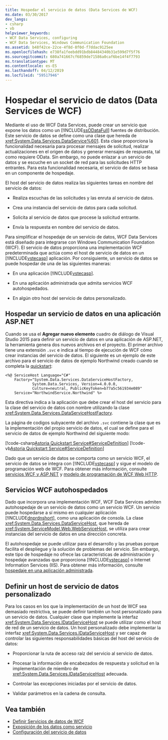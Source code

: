 ```yaml
---
title: Hospedar el servicio de datos (Data Services de WCF)
ms.date: 03/30/2017
dev_langs:
- csharp
- vb
helpviewer_keywords:
- WCF Data Services, configuring
- WCF Data Services, Windows Communication Foundation
ms.assetid: b48f42ce-22ce-4f8d-8f0d-f7ddac9125ee
ms.openlocfilehash: e738fa1feebdd91bdb84484340b31e599d7f5f76
ms.sourcegitcommit: 680a741667cf6859de71586a0caf6be14f4f7793
ms.translationtype: MT
ms.contentlocale: es-ES
ms.lasthandoff: 04/12/2019
ms.locfileid: "59517946"
---
```

# <a name="hosting-the-data-service-wcf-data-services"></a>Hospedar el servicio de datos (Data Services de WCF)
Mediante el uso de WCF Data Services, puede crear un servicio que expone los datos como un [!INCLUDE[ssODataFull](../../../../includes/ssodatafull-md.md)] fuentes de distribución. Este servicio de datos se define como una clase que hereda de <xref:System.Data.Services.DataService%601>. Esta clase proporciona la funcionalidad necesaria para procesar mensajes de solicitud, realizar actualizaciones en el origen de datos y generar mensajes de respuesta, tal como requiere OData. Sin embargo, no puede enlazar a un servicio de datos y se escuche en un socket de red para las solicitudes HTTP entrantes. Para esta funcionalidad necesaria, el servicio de datos se basa en un componente de hospedaje.

 El host del servicio de datos realiza las siguientes tareas en nombre del servicio de datos:

-   Realiza escuchas de las solicitudes y las enruta al servicio de datos.

-   Crea una instancia del servicio de datos para cada solicitud.

-   Solicita al servicio de datos que procese la solicitud entrante.

-   Envía la respuesta en nombre del servicio de datos.

 Para simplificar el hospedaje de un servicio de datos, WCF Data Services está diseñado para integrarse con Windows Communication Foundation (WCF). El servicio de datos proporciona una implementación WCF predeterminada que actúa como el host de servicio de datos en un [!INCLUDE[vstecasp](../../../../includes/vstecasp-md.md)] aplicación. Por consiguiente, un servicio de datos se puede hospedar de una de las siguientes maneras:

-   En una aplicación [!INCLUDE[vstecasp](../../../../includes/vstecasp-md.md)].

-   En una aplicación administrada que admita servicios WCF autohospedados.

-   En algún otro host del servicio de datos personalizado.

## <a name="hosting-a-data-service-in-an-aspnet-application"></a>Hospedar un servicio de datos en una aplicación ASP.NET

Cuando se usa el **Agregar nuevo elemento** cuadro de diálogo de Visual Studio 2015 para definir un servicio de datos en una aplicación de ASP.NET, la herramienta genera dos nuevos archivos en el proyecto. El primer archivo tiene una extensión `.svc` e indica al tiempo de ejecución de WCF cómo crear instancias del servicio de datos. El siguiente es un ejemplo de este archivo para el servicio de datos de ejemplo Northwind creado cuando se completa la [quickstart](../../../../docs/framework/data/wcf/quickstart-wcf-data-services.md):

```
<%@ ServiceHost Language="C#"
    Factory="System.Data.Services.DataServiceHostFactory,
            System.Data.Services, Version=4.0.0.0,
            Culture=neutral, PublicKeyToken=b77a5c561934e089"
    Service="NorthwindService.Northwind" %>
```

 Esta directiva indica a la aplicación que debe crear el host del servicio para la clase del servicio de datos con nombre utilizando la clase <xref:System.Data.Services.DataServiceHostFactory>.

 La página de codigos subyacente del archivo `.svc` contiene la clase que es la implementación del propio servicio de datos, el cual se define para el servicio de datos de ejemplo Northwind del siguiente modo:

 [!code-csharp[Astoria Quickstart Service#ServiceDefinition](../../../../samples/snippets/csharp/VS_Snippets_Misc/astoria_quickstart_service/cs/northwind.svc.cs#servicedefinition)]
 [!code-vb[Astoria Quickstart Service#ServiceDefinition](../../../../samples/snippets/visualbasic/VS_Snippets_Misc/astoria_quickstart_service/vb/northwind.svc.vb#servicedefinition)]

 Dado que un servicio de datos se comporta como un servicio WCF, el servicio de datos se integra con [!INCLUDE[vstecasp](../../../../includes/vstecasp-md.md)] y sigue el modelo de programación web de WCF. Para obtener más información, consulte [servicios WCF y ASP.NET](../../../../docs/framework/wcf/feature-details/wcf-services-and-aspnet.md) y [modelo de programación de WCF Web HTTP](../../../../docs/framework/wcf/feature-details/wcf-web-http-programming-model.md).

## <a name="self-hosted-wcf-services"></a>Servicios WCF autohospedados
 Dado que incorpora una implementación WCF, WCF Data Services admiten autohospedaje de un servicio de datos como un servicio WCF. Un servicio puede hospedarse a sí mismo en cualquier aplicación [!INCLUDE[dnprdnshort](../../../../includes/dnprdnshort-md.md)], como una aplicación de consola. La clase <xref:System.Data.Services.DataServiceHost>, que hereda de <xref:System.ServiceModel.Web.WebServiceHost>, se utiliza para crear instancias del servicio de datos en una dirección concreta.

 El autohospedaje se puede utilizar para el desarrollo y las pruebas porque facilita el despliegue y la solución de problemas del servicio. Sin embargo, este tipo de hospedaje no ofrece las características de administración y hospedaje avanzadas que proporciona [!INCLUDE[vstecasp](../../../../includes/vstecasp-md.md)] o Internet Information Services (IIS). Para obtener más información, consulte [hospedaje en una aplicación administrada](../../../../docs/framework/wcf/feature-details/hosting-in-a-managed-application.md).

## <a name="defining-a-custom-data-service-host"></a>Definir un host de servicio de datos personalizado
 Para los casos en los que la implementación de un host de WCF sea demasiado restrictiva, se puede definir también un host personalizado para un servicio de datos. Cualquier clase que implemente la interfaz <xref:System.Data.Services.IDataServiceHost> se puede utilizar como el host de red de un servicio de datos. Un host personalizado debe implementar la interfaz <xref:System.Data.Services.IDataServiceHost> y ser capaz de controlar las siguientes responsabilidades básicas del host del servicio de datos:

-   Proporcionar la ruta de acceso raíz del servicio al servicio de datos.

-   Procesar la información de encabezados de respuesta y solicitud en la implementación de miembro de <xref:System.Data.Services.IDataServiceHost> adecuada.

-   Controlar las excepciones iniciadas por el servicio de datos.

-   Validar parámetros en la cadena de consulta.

## <a name="see-also"></a>Vea también

- [Definir Servicios de datos de WCF](../../../../docs/framework/data/wcf/defining-wcf-data-services.md)
- [Exposición de los datos como servicio](../../../../docs/framework/data/wcf/exposing-your-data-as-a-service-wcf-data-services.md)
- [Configuración del servicio de datos](../../../../docs/framework/data/wcf/configuring-the-data-service-wcf-data-services.md)
